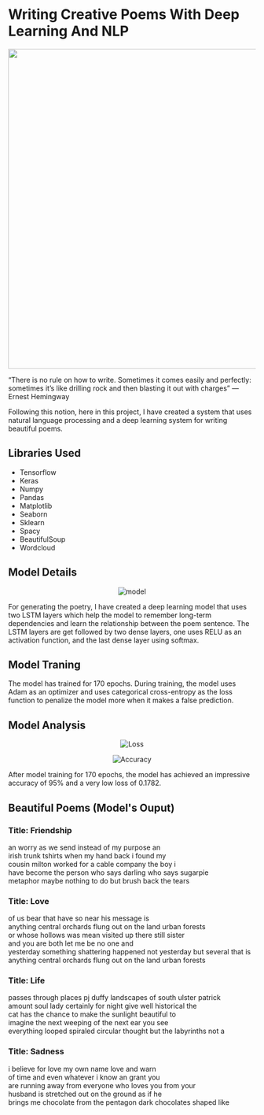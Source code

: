 # Writing Creative Poems With Deep Learning And NLP
<img src="https://assets.readitforward.com/wp-content/uploads/2017/10/poems_art-900x675.png" width="950" height="650">
<p>“There is no rule on how to write. Sometimes it comes easily and perfectly: sometimes it’s like drilling rock and then blasting it out with charges” — Ernest Hemingway</p></p>Following this notion, here in this project, I have created a system that uses natural language processing and a deep learning system for writing beautiful poems.</p>
<h2>Libraries Used</h2>
<ul>
  <li>Tensorflow</li>
  <li>Keras</li>
  <li>Numpy</li>
  <li>Pandas </li>
  <li>Matplotlib</li>
  <li>Seaborn</li>
  <li>Sklearn</li>
  <li>Spacy</li>
  <li>BeautifulSoup</li>
  <li>Wordcloud</li>
</ul>
<h2>Model Details</h2>
<p align="center">
<img src="https://github.com/NavinBondade/Lisa-An-AI-That-Writes-Lovely-Poems/blob/main/Graphs/Model.png" alt="model" >
</p> 
<p>For generating the poetry, I have created a deep learning model that uses two LSTM layers which help the model to remember long-term dependencies and learn the relationship between the poem sentence. The LSTM layers are get followed by two dense layers, one uses RELU as an activation function, and the last dense layer using softmax.</p>
<h2>Model Traning</h2>
<p>The model has trained for 170 epochs. During training, the model uses Adam as an optimizer and uses categorical cross-entropy as the loss function to penalize the model more when it makes a false prediction.</p>
<h2>Model Analysis</h2>
<p align="center">
<img src="https://github.com/NavinBondade/Lisa-An-AI-That-Writes-Lovely-Poems/blob/main/Graphs/Loss.png" alt="Loss" >
</p>
<p align="center">
<img src="https://github.com/NavinBondade/Lisa-An-AI-That-Writes-Lovely-Poems/blob/main/Graphs/Accuracy.png" alt="Accuracy" >
</p>
<p>After model training for 170 epochs, the model has achieved an impressive accuracy of 95% and a very low loss of 0.1782.</p>
<h2>Beautiful Poems (Model's Ouput)</h2>
<h3>Title: Friendship</h3>
<p>an worry as we send instead of my purpose an <br>
irish trunk tshirts when my hand back i found my <br>
cousin milton worked for a cable company the boy i <br>
have become the person who says darling who says sugarpie <br>
metaphor maybe nothing to do but brush back the tears</p>
<h3>Title: Love</h3>
<p>of us bear that have so near his message is <br>
anything central orchards flung out on the land urban forests <br>
or whose hollows was mean visited up there still sister <br>
and you are both let me be no one and <br>
yesterday something shattering happened not yesterday but several that is <br>
anything central orchards flung out on the land urban forests</p>
<h3>Title: Life</h3>
<p>passes through places pj duffy landscapes of south ulster patrick <br>
amount soul lady certainly for night give well historical the <br>
cat has the chance to make the sunlight beautiful to <br>
imagine the next weeping of the next ear you see <br>
everything looped spiraled circular thought but the labyrinths not a</p>
<h3>Title: Sadness</h3>
<p>i believe for love my own name love and warn <br>
of time and even whatever i know an grant you <br>
are running away from everyone who loves you from your <br>
husband is stretched out on the ground as if he <br>
brings me chocolate from the pentagon dark chocolates shaped like</p>
